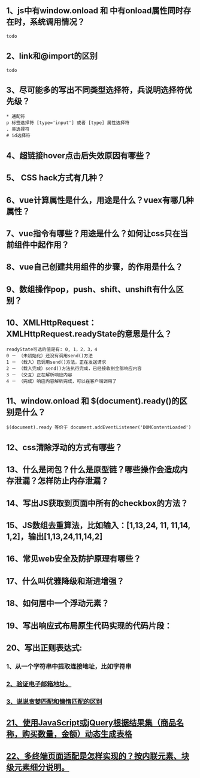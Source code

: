 ## 1、js中有window.onload 和 <body>中有onload属性同时存在时，系统调用情况？

```text
todo
```

## 2、link和@import的区别

```text
todo
```

## 3、尽可能多的写出不同类型选择符，兵说明选择符优先级？

```text
* 通配符
p 标签选择符 [type='input'] 或者 [type] 属性选择符
. 类选择符
# id选择符
```

## 4、超链接hover点击后失效原因有哪些？

## 5、 CSS hack方式有几种？

## 6、vue计算属性是什么，用途是什么？vuex有哪几种属性？

## 7、vue指令有哪些？用途是什么？如何让css只在当前组件中起作用？

## 8、vue自己创建共用组件的步骤，<keep-alive></keep-alive>的作用是什么？

## 9、数组操作pop，push、shift、unshift有什么区别？

## 10、XMLHttpRequest：XMLHttpRequest.readyState的意思是什么？

```text
readyState可选的值是有: 0, 1，2，3，4
0 － （未初始化）还没有调用send()方法
1 － （载入）已调用send()方法，正在发送请求
2 － （载入完成）send()方法执行完成，已经接收到全部响应内容
3 － （交互）正在解析响应内容
4 － （完成）响应内容解析完成，可以在客户端调用了
```

## 11、window.onload 和 $(document).ready()的区别是什么？

```text
$(document).ready 等价于 document.addEventListener('DOMContentLoaded')
```

## 12、css清除浮动的方式有哪些？

## 13、什么是闭包？什么是原型链？哪些操作会造成内存泄漏？怎样防止内存泄漏？

## 14、写出JS获取到页面中所有的checkbox的方法？

## 15、JS数组去重算法，比如输入：[1,13,24, 11, 11,14, 1,2]，输出[1,13,24,11,14,2]

## 16、常见web安全及防护原理有哪些？

## 17、什么叫优雅降级和渐进增强？

## 18、如何居中一个浮动元素？

## 19、写出响应式布局原生代码实现的代码片段：

## 20、写出正则表达式: 
### 1、从一个字符串中提取连接地址，比如字符串<a href="http://hi.baidu.com/mianshiti/blog/category/getusers" target="_blank">
### 2、验证电子邮箱地址。
### 3、说说贪婪匹配和懒惰匹配的区别

## 21、使用JavaScript或jQuery根据结果集（商品名称，购买数量，金额）动态生成表格

## 22、多终端页面适配是怎样实现的？按内联元素、块级元素细分说明。


